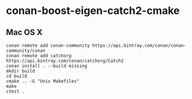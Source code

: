 # conan-boost-eigen-catch2-cmake


## Mac OS X
    conan remote add conan-community https://api.bintray.com/conan/conan-community/conan
    conan remote add catchorg https://api.bintray.com/conan/catchorg/Catch2
    conan install . --build missing
    mkdir build
    cd build
    cmake .. -G "Unix Makefiles"
    make
    ctest .
